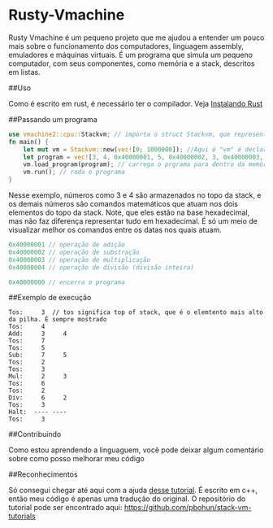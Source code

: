 # Rusty-Vmachine

Rusty Vmachine é um pequeno projeto que me ajudou a entender um pouco mais sobre o funcionamento dos computadores, linguagem assembly, emuladores e máquinas virtuais. É um programa que simula um pequeno computador, com seus componentes, como memória e a stack, descritos em listas.

##Uso

Como é escrito em rust, é necessário ter o compilador.
Veja [Instalando Rust](https://www.rust-lang.org/pt-BR/tools/install)

##Passando um programa
```rust
use vmachine2::cpu::Stackvm; // importa o struct Stackvm, que representa a máquina virtual
fn main() {
    let mut vm = Stackvm::new(vec![0; 1000000]); //Aqui é "vm" é declarado como instância da máquina virtual.
    let program = vec![3, 4, 0x40000001, 5, 0x40000002, 3, 0x40000003, 2, 0x40000004, 0x40000000]; // Esse é o programa em si
    vm.load_program(program); // carrega o prgrama para dentro da memória
    vm.run(); // roda o programa
}
```
Nesse exemplo, números como 3 e 4 são armazenados no topo da stack, e os demais números são comandos matemáticos que atuam nos dois elementos do topo da stack. Note, que eles estão na base hexadecimal, mas não faz diferença representar tudo em hexadecimal. É só um meio de visualizar melhor os comandos entre os datas nos quais atuam.

```rust
0x40000001 // operação de adição
0x40000002 // operação de substração
0x40000003 // operação de multiplicação
0x40000004 // operação de divisão (divisão inteira)

0x40000000 // encerra o programa
```
##Exemplo de execução

```
Tos:     3  // tos significa top of stack, que é o elemtento mais alto da pilha. É sempre mostrado
Tos:     4
Add:     3     4
Tos:     7
Tos:     5
Sub:     7     5
Tos:     2
Tos:     3
Mul:     2     3
Tos:     6
Tos:     2
Div:     6     2
Tos:     3
Halt:  ---- ----
Tos:     3
```
##Contribuindo

Como estou aprendendo a linguaguem, você pode deixar algum comentário sobre como posso melhorar meu código

##Reconhecimentos

Só consegui chegar até aqui com a ajuda [desse tutorial](https://youtu.be/BNXP0w4Ppto). É escrito em c++, então meu código é apenas uma tradução do original.
O repositório do tutorial pode ser encontrado aqui: https://github.com/pbohun/stack-vm-tutorials

